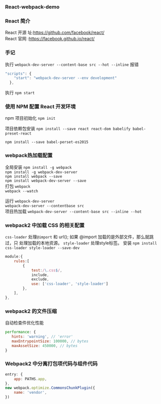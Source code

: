 ### React-webpack-demo

### React 简介
React 开源 址:https://github.com/facebook/react/                     
React 官网 :https://facebook.github.io/react/

### 手记
执行 `webpack-dev-server --content-base src --hot --inline` 报错         

```js
"scripts": {
    "start": "webpack-dev-server --env development"
  },
```
执行 `npm start`     


### 使用 NPM 配置 React 开发环境
npm 项目初始化 `npm init`   

项目依赖包安装 `npm install --save react react-dom babelify babel-preset-react` 

`npm install --save babel-perset-es2015`


### webpack热加载配置
全局安装 `npm install -g webpack`                                                 
        `npm install -g webpack-dev-server`                                     
        `npm install webpack --save  `                                          
        `npm install webpack-dev-server --save`                                  
打包   `webpack`                                                                     
      `webpack --watch`

运行  `webpack-dev-server`                                                        
     `webpack-dev-server --contentbase src`                                      
项目热加载  `webpack-dev-server --content-base src --inline --hot `


### webpack2 中加载 CSS 的相关配置
`css-loader`  处理`@import` 和 url(); 如果 @import 加载的是外部文件，那么就跳过，只 处理加载的本地资源。
`style-loader`  处理style标签。
安装 `npm install css-loader style-loader --save-dev`
```js
module:{
    rules:[
        {
            test:/\.css$/,
            include,
            exclude,
            use: ['css-loader', 'style-loader']
        },
    ],
},
```

  
### webpack2 的文件压缩
 自动检查件优化性能  
 ```js
 performance: {
    hints: 'warning', // 'error'
    maxEntrypointSize: 100000, // bytes
    maxAssetSize: 450000, // bytes
}
 ```

###  Webpack2 中分离打包项代码与组件代码
```js
entry: {
    app: PATHS.app,
},
new webpack.optimize.CommonsChunkPlugin({
    name: 'vendor',
})
```



